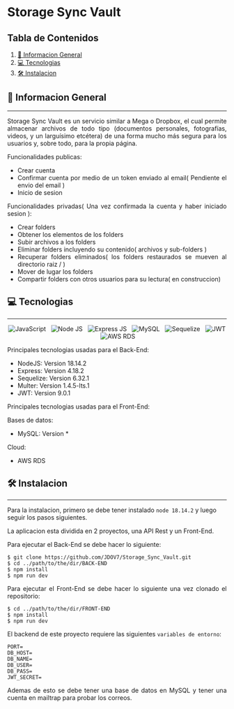 # Storage Sync Vault

## Tabla de Contenidos

1. [🚀 Informacion General](#-informacion-general)
2. [💻 Tecnologias](#-tecnologias)
3. [🛠️ Instalacion](#%EF%B8%8F-instalacion)

## 🚀 Informacion General

---

<p align="justify">
Storage Sync Vault es un servicio similar a Mega o Dropbox, el cual permite almacenar archivos de todo tipo (documentos personales, fotografías, videos, y un larguísimo etcétera) de una forma mucho más segura para los usuarios y, sobre todo, para la propia página.
</p>

<div align="justify">

Funcionalidades publicas:

- Crear cuenta
- Confirmar cuenta por medio de un token enviado al email( Pendiente el envio del email )
- Inicio de sesion

Funcionalidades privadas( Una vez confirmada la cuenta y haber iniciado sesion ):

- Crear folders
- Obtener los elementos de los folders
- Subir archivos a los folders
- Eliminar folders incluyendo su contenido( archivos y sub-folders )
- Recuperar folders eliminados( los folders restaurados se mueven al directorio raiz / )
- Mover de lugar los folders
- Compartir folders con otros usuarios para su lectura( en construccion)

</div>

## 💻 Tecnologias

---

<div align="center">

<img src="https://img.shields.io/badge/JavaScript-323330?style=for-the-badge&logo=javascript&logoColor=F7DF1E" alt="JavaScript" />&nbsp;&nbsp;
<img src="https://img.shields.io/badge/Node%20js-339933?style=for-the-badge&logo=nodedotjs&logoColor=white" alt="Node JS" />&nbsp;&nbsp;
<img src="https://img.shields.io/badge/Express%20js-000000?style=for-the-badge&logo=express&logoColor=white" alt="Express JS" />&nbsp;&nbsp;
<img src="https://img.shields.io/badge/MySQL-005C84?style=for-the-badge&logo=mysql&logoColor=white" alt="MySQL" />&nbsp;&nbsp;
<img src="https://img.shields.io/badge/Sequelize-52B0E7?style=for-the-badge&logo=Sequelize&logoColor=white" alt="Sequelize" />&nbsp;&nbsp;
<img src="https://img.shields.io/badge/JWT-000000?style=for-the-badge&logo=JSON%20web%20tokens&logoColor=white" alt="JWT" />&nbsp;&nbsp;
<img src="https://img.shields.io/badge/AWS_RDS-FF9900?style=for-the-badge&logo=amazonaws&logoColor=white" alt="AWS RDS" />&nbsp;&nbsp;

</div>

Principales tecnologias usadas para el Back-End:

- NodeJS: Version 18.14.2
- Express: Version 4.18.2
- Sequelize: Version 6.32.1
- Multer: Version 1.4.5-lts.1
- JWT: Version 9.0.1

Principales tecnologias usadas para el Front-End:

Bases de datos:

- MySQL: Version *

Cloud:

- AWS RDS

## 🛠️ Instalacion

---

<p align="justify">

Para la instalacion, primero se debe tener instalado ```node 18.14.2``` y luego seguir los pasos siguientes.

La aplicacion esta dividida en 2 proyectos, una API Rest y un Front-End.

Para ejecutar el Back-End se debe hacer lo siguiente:

</p>

```
$ git clone https://github.com/JDOV7/Storage_Sync_Vault.git
$ cd ../path/to/the/dir/BACK-END
$ npm install
$ npm run dev
```

<p align="justify">
Para ejecutar el Front-End se debe hacer lo siguiente una vez clonado el repositorio:
</p>

```
$ cd ../path/to/the/dir/FRONT-END
$ npm install
$ npm run dev
```


<p align="justify">

El backend de este proyecto requiere las siguientes ```variables de entorno```:

</p>

```
PORT=
DB_HOST=
DB_NAME=
DB_USER=
DB_PASS=
JWT_SECRET=

```

<p align="justify">
Ademas de esto se debe tener una base de datos en MySQL y tener una cuenta en mailtrap para probar los correos.
</p>
